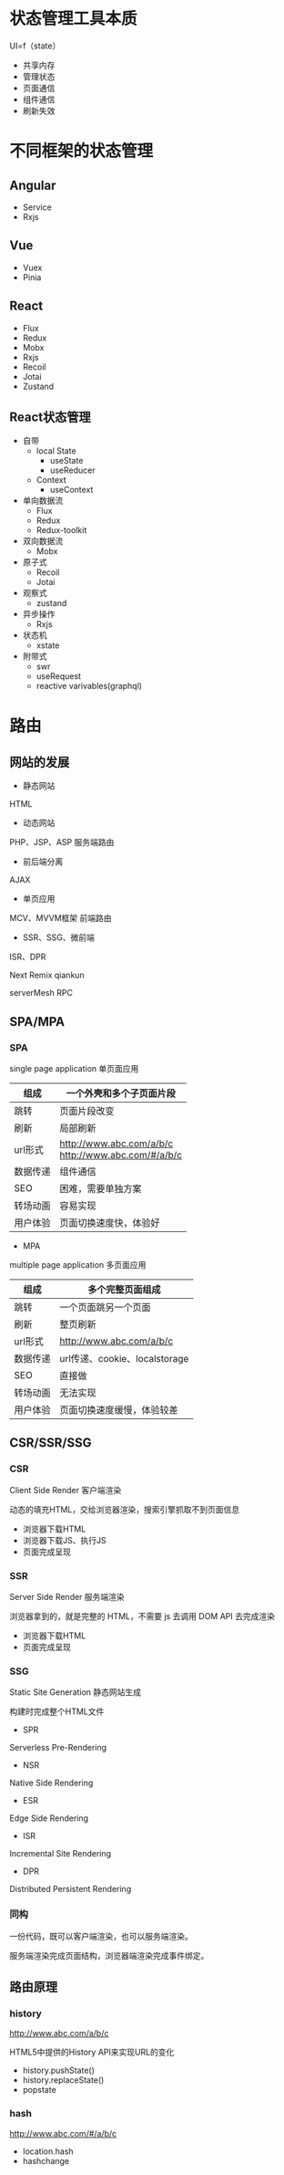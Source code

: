 # 状态管理工具本质

UI=f（state）

- 共享内存
- 管理状态
- 页面通信
- 组件通信
- 刷新失效



# 不同框架的状态管理

## Angular

- Service 
- Rxjs

## Vue

- Vuex
- Pinia

## React

- Flux
- Redux
- Mobx
- Rxjs
- Recoil
- Jotai
- Zustand



## React状态管理

- 自带
  - local State
    - useState
    - useReducer
  - Context
    - useContext
- 单向数据流
  - Flux
  - Redux
  - Redux-toolkit
- 双向数据流
  - Mobx
- 原子式
  - Recoil
  - Jotai
- 观察式
  - zustand
- 异步操作
  - Rxjs
- 状态机
  - xstate
- 附带式
  - swr
  - useRequest
  - reactive varivables(graphql)





# 路由

## 网站的发展

- 静态网站

HTML

- 动态网站

PHP、JSP、ASP 服务端路由

- 前后端分离

AJAX

- 单页应用

MCV、MVVM框架   前端路由

- SSR、SSG、微前端

ISR、DPR 

Next Remix qiankun

serverMesh RPC



## SPA/MPA

### SPA

single page application 单页面应用

| 组成     | 一个外壳和多个子页面片段                                 |
| -------- | -------------------------------------------------------- |
| 跳转     | 页面片段改变                                             |
| 刷新     | 局部刷新                                                 |
| url形式  | http://www.abc.com/a/b/c<br />http://www.abc.com/#/a/b/c |
| 数据传递 | 组件通信                                                 |
| SEO      | 困难，需要单独方案                                       |
| 转场动画 | 容易实现                                                 |
| 用户体验 | 页面切换速度快，体验好                                   |



- MPA

multiple page application 多页面应用

| 组成     | 多个完整页面组成              |
| -------- | ----------------------------- |
| 跳转     | 一个页面跳另一个页面          |
| 刷新     | 整页刷新                      |
| url形式  | http://www.abc.com/a/b/c      |
| 数据传递 | url传递、cookie、localstorage |
| SEO      | 直接做                        |
| 转场动画 | 无法实现                      |
| 用户体验 | 页面切换速度缓慢，体验较差    |



## CSR/SSR/SSG

### CSR

Client Side Render 客户端渲染

动态的填充HTML，交给浏览器渲染，搜索引擎抓取不到页面信息

- 浏览器下载HTML
- 浏览器下载JS、执行JS
- 页面完成呈现



### SSR

Server Side Render 服务端渲染

浏览器拿到的，就是完整的 HTML，不需要 js 去调用 DOM API 去完成渲染

- 浏览器下载HTML
- 页面完成呈现



### SSG

Static Site Generation 静态网站生成

构建时完成整个HTML文件





- SPR

Serverless Pre-Rendering

- NSR

Native Side Rendering

- ESR

Edge Side Rendering

- ISR

Incremental Site Rendering

- DPR

Distributed Persistent Rendering



### 同构

一份代码，既可以客户端渲染，也可以服务端渲染。

服务端渲染完成页面结构，浏览器端渲染完成事件绑定。



##  路由原理

### history

http://www.abc.com/a/b/c

HTML5中提供的History API来实现URL的变化

- history.pushState()
- history.replaceState()
- popstate



### hash

http://www.abc.com/#/a/b/c

- location.hash
- hashchange